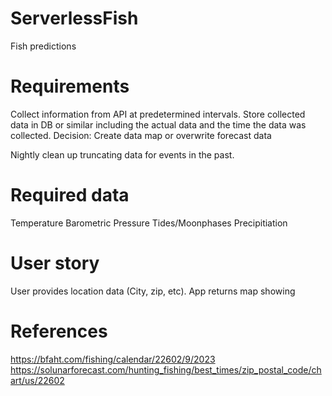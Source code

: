 # ServerlessFish
Fish predictions





# Requirements
Collect information from API at predetermined intervals.
Store collected data in DB or similar including the actual data and the time the data was collected.
Decision: Create data map or overwrite forecast data 


Nightly clean up truncating data for events in the past.



# Required data
Temperature
Barometric Pressure
Tides/Moonphases
Precipitiation



# User story

User provides location data (City, zip, etc). App returns map showing 



# References 
https://bfaht.com/fishing/calendar/22602/9/2023
https://solunarforecast.com/hunting_fishing/best_times/zip_postal_code/chart/us/22602
